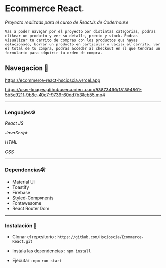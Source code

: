 # Ecommerce React.
_Proyecto realizado para el curso de ReactJs de Coderhouse_

```Vas a poder navegar por el proyecto por distintas categorias, podras clikear un producto y ver su detalle, precio y stock. Podras visualizar tu carrito de compras con los productos que hayas selecionado, borrar un producto en particular o vaciar el carrito, ver el total de tu compra, podras acceder al checkout en el que tendras un formulario para adquirir tu orden de compra.```


## Navegacion 🚀

https://ecommerce-react-hscioscia.vercel.app

https://user-images.githubusercontent.com/93873466/181394861-5b5e921f-9b8e-40e7-9739-60dd7b38cb55.mp4

---
### Lenguajes⚙️
_React JS_

_JavaScript_

_HTML_ 

_CSS_

---
### Dependencias🛠️
<ul>
<li>Material Ui</li>
<li>Toastify</li>
<li>Firebase</li>
<li>Styled-Components</li>
<li>Fontawesome</li>
<li>React Router Dom</li>
</ul>

---

### Instalación 🔧


* Clonar el repositorio : `https://github.com/Hscioscia/Ecommerce-React.git`

* Instala las dependencias : `npm install`

* Ejecutar : `npm run start`


